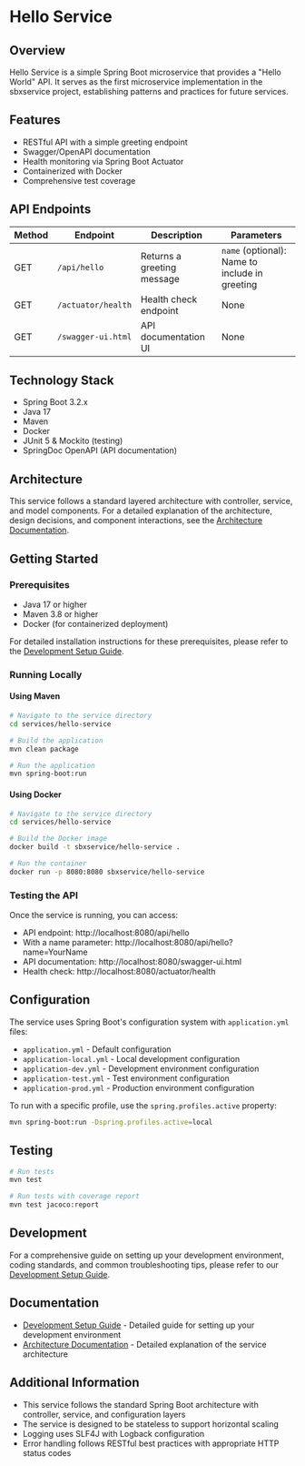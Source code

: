 # Hello Service

## Overview

Hello Service is a simple Spring Boot microservice that provides a "Hello World" API. It serves as the first microservice implementation in the sbxservice project, establishing patterns and practices for future services.

## Features

- RESTful API with a simple greeting endpoint
- Swagger/OpenAPI documentation
- Health monitoring via Spring Boot Actuator
- Containerized with Docker
- Comprehensive test coverage

## API Endpoints

| Method | Endpoint | Description | Parameters |
|--------|----------|-------------|------------|
| GET | `/api/hello` | Returns a greeting message | `name` (optional): Name to include in greeting |
| GET | `/actuator/health` | Health check endpoint | None |
| GET | `/swagger-ui.html` | API documentation UI | None |

## Technology Stack

- Spring Boot 3.2.x
- Java 17
- Maven
- Docker
- JUnit 5 & Mockito (testing)
- SpringDoc OpenAPI (API documentation)

## Architecture

This service follows a standard layered architecture with controller, service, and model components. For a detailed explanation of the architecture, design decisions, and component interactions, see the [Architecture Documentation](docs/ARCHITECTURE.md).

## Getting Started

### Prerequisites

- Java 17 or higher
- Maven 3.8 or higher
- Docker (for containerized deployment)

For detailed installation instructions for these prerequisites, please refer to the [Development Setup Guide](DEVELOPMENT.md).

### Running Locally

#### Using Maven

```bash
# Navigate to the service directory
cd services/hello-service

# Build the application
mvn clean package

# Run the application
mvn spring-boot:run
```

#### Using Docker

```bash
# Navigate to the service directory
cd services/hello-service

# Build the Docker image
docker build -t sbxservice/hello-service .

# Run the container
docker run -p 8080:8080 sbxservice/hello-service
```

### Testing the API

Once the service is running, you can access:

- API endpoint: http://localhost:8080/api/hello
- With a name parameter: http://localhost:8080/api/hello?name=YourName
- API documentation: http://localhost:8080/swagger-ui.html
- Health check: http://localhost:8080/actuator/health

## Configuration

The service uses Spring Boot's configuration system with `application.yml` files:

- `application.yml` - Default configuration
- `application-local.yml` - Local development configuration
- `application-dev.yml` - Development environment configuration
- `application-test.yml` - Test environment configuration
- `application-prod.yml` - Production environment configuration

To run with a specific profile, use the `spring.profiles.active` property:

```bash
mvn spring-boot:run -Dspring.profiles.active=local
```

## Testing

```bash
# Run tests
mvn test

# Run tests with coverage report
mvn test jacoco:report
```

## Development

For a comprehensive guide on setting up your development environment, coding standards, and common troubleshooting tips, please refer to our [Development Setup Guide](DEVELOPMENT.md).

## Documentation

- [Development Setup Guide](DEVELOPMENT.md) - Detailed guide for setting up your development environment
- [Architecture Documentation](docs/ARCHITECTURE.md) - Detailed explanation of the service architecture

## Additional Information

- This service follows the standard Spring Boot architecture with controller, service, and configuration layers
- The service is designed to be stateless to support horizontal scaling
- Logging uses SLF4J with Logback configuration
- Error handling follows RESTful best practices with appropriate HTTP status codes 